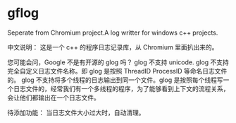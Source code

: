 gflog
=====

Seperate from Chromium project.A log writter for windows c++ projects.

中文说明：
这是一个 c++ 的程序日志记录库，从 Chromium 里面扒出来的。

您可能会问，Google 不是有开源的 glog 吗？
glog 不支持 unicode.
glog 不支持完全自定义日志文件名称。即 glog 是按照 ThreadID ProcessID 等命名日志文件的。
glog 不支持将多个线程的日志输出到同一个文件。glog 是按照每个线程写一个日志文件的，经常我们有一个多线程的程序，为了能够看到上下文的流程关系，会让他们都输出在一个日志文件。

待添加功能：
当日志文件大小过大时，自动清理。

